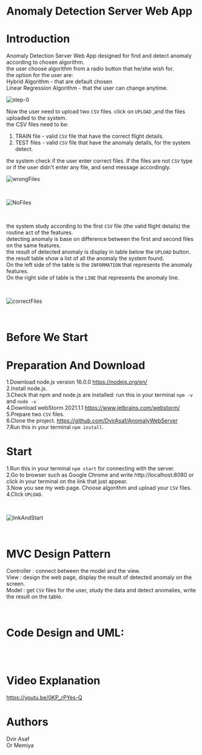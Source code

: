 # Anomaly Detection Server Web App

# Introduction

Anomaly Detection Server Web App designed for find and detect anomaly according to chosen algorithm. <br>
the user choose algorithm from a radio button that he/she wish for. <br>
the option for the user are: <br>
Hybrid Algorithm - that are default chosen <br>
Linear Regression Algorithm - that the user can change anytime. <br>

![step-0](https://user-images.githubusercontent.com/59093573/120069052-91dbfd00-c08c-11eb-832a-528f0314c446.png)
<br>

Now the user need to upload two ```CSV``` files. click on ```UPLOAD``` ,and the files uploaded to the system. <br>
the CSV files need to be:
1. TRAIN file - valid ```CSV``` file that have the correct flight details.
2. TEST files - valid ```CSV``` file that have the anomaly details, for the system detect.

the system check if the user enter correct files. If the files are not ```CSV``` type or if the user didn't enter any file, and send message accordingly.
<br>

![wrongFiles](https://user-images.githubusercontent.com/59093573/120069088-ba63f700-c08c-11eb-853c-2f506ccf1dc8.png)

<br>

![NoFiles](https://user-images.githubusercontent.com/59093573/120069024-6bb65d00-c08c-11eb-95d9-2051abfc707a.png)

<br>

the system study according to the first ```CSV``` file (the valid flight details) the routine act of the features. <br>
detecting anomaly is base on difference between the first and second files on the same features. <br>
the result of detected anomaly is display in table below the ```UPLOAD``` button. <br>
the result table show a list of all the anomaly the system found. <br>
On the left side of the table is the ```INFORMATION``` that represents the anomaly features. <br>
On the right side of table is the ```LINE``` that represents the anomaly line. <br>

<br>

![correctFiles](https://user-images.githubusercontent.com/59093573/120069126-eb442c00-c08c-11eb-8ebb-eadf0c698e66.png)

<br>

# Before We Start

# Preparation And Download

1.Download node.js version 16.0.0 https://nodejs.org/en/ <br>
2.Install node.js.  <br>
3.Check that npm and node.js are installed: run this in your terminal  ```npm -v``` and ```node -v```  <br>
4.Download webStorm 2021.1.1 https://www.jetbrains.com/webstorm/ <br>
5.Prepare two ```CSV``` files. <br>
6.Clone the project. https://github.com/DvirAsaf/AnomalyWebServer <br>
7.Run this in your terminal ```npm install```. <br>

# Start

1.Run this in your terminal ```npm start``` for connecting with the server. <br>
2.Go to browser such as Google Chrome and write http://localhost:8080 or click in your terminal on the link that just appear. <br>
3.Now you see my web page. Choose algorithm and upload your ```CSV``` files. <br>
4.Click ```UPLOAD```.

<br>

![linkAndStart](https://user-images.githubusercontent.com/59093573/120106107-747a6200-c164-11eb-9970-19f4f6cd95f8.jpg)

<br>

# MVC Design Pattern

Controller : connect between the model and the view. <br>
View : design the web page, display the result of detected anomaly on the screen. <br>
Model : get ```CSV``` files for the user, study the data and detect anomalies, write the result on the table. <br>

<br>

# Code Design and UML:

<br>

<br>

# Video Explanation

https://youtu.be/0KP_rPYes-Q

# Authors
Dvir Asaf <br>
Or Memiya
